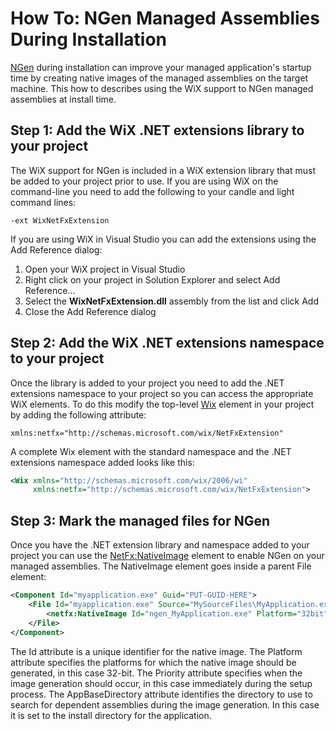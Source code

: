 # How To: NGen Managed Assemblies During Installation

<a target="_blank" href="http://msdn.microsoft.com/en-us/magazine/cc163808.aspx">NGen</a> during installation can improve your managed application&apos;s startup time by creating native images of the managed assemblies on the target machine. This how to describes using the WiX support to NGen managed assemblies at install time.

## Step 1: Add the WiX .NET extensions library to your project
The WiX support for NGen is included in a WiX extension library that must be added to your project prior to use. If you are using WiX on the command-line you need to add the following to your candle and light command lines:

    -ext WixNetFxExtension

If you are using WiX in Visual Studio you can add the extensions using the Add Reference dialog:

1. Open your WiX project in Visual Studio
1. Right click on your project in Solution Explorer and select Add Reference...
1. Select the <strong>WixNetFxExtension.dll</strong> assembly from the list and click Add
1. Close the Add Reference dialog

## Step 2: Add the WiX .NET extensions namespace to your project
Once the library is added to your project you need to add the .NET extensions namespace to your project so you can access the appropriate WiX elements. To do this modify the top-level [Wix](../../xsd/wix/wix/wix.md) element in your project by adding the following attribute:

```
xmlns:netfx="http://schemas.microsoft.com/wix/NetFxExtension"
```

A complete Wix element with the standard namespace and the .NET extensions namespace added looks like this:

```xml
<Wix xmlns="http://schemas.microsoft.com/wix/2006/wi"
     xmlns:netfx="http://schemas.microsoft.com/wix/NetFxExtension">
```

## Step 3: Mark the managed files for NGen
Once you have the .NET extension library and namespace added to your project you can use the [NetFx:NativeImage](../../xsd/netfx/nativeimage.md) element to enable NGen on your managed assemblies. The NativeImage element goes inside a parent File element:

```xml
<Component Id="myapplication.exe" Guid="PUT-GUID-HERE">
    <File Id="myapplication.exe" Source="MySourceFiles\MyApplication.exe" KeyPath="yes" Checksum="yes">
        <netfx:NativeImage Id="ngen_MyApplication.exe" Platform="32bit" Priority="0" AppBaseDirectory="APPLICATIONROOTDIRECTORY"/>
    </File>
</Component>
```

The Id attribute is a unique identifier for the native image. The Platform attribute specifies the platforms for which the native image should be generated, in this case 32-bit. The Priority attribute specifies when the image generation should occur, in this case immediately during the setup process. The AppBaseDirectory attribute identifies the directory to use to search for dependent assemblies during the image generation. In this case it is set to the install directory for the application.
